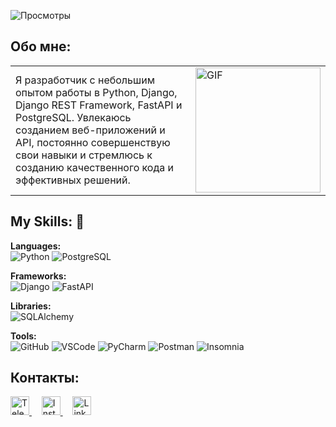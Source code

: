 ![Просмотры](https://komarev.com/ghpvc/?username=Yunusbak&style=flat)


## Обо мне:
<table>
  <tr>
    <td>
      Я разработчик с небольшим опытом работы в Python, Django, Django REST Framework, FastAPI и PostgreSQL. Увлекаюсь созданием веб-приложений и API, постоянно совершенствую свои навыки и стремлюсь к созданию качественного кода и эффективных решений.
    </td>
    <td>
      <img src="https://i.pinimg.com/originals/81/17/8b/81178b47a8598f0c81c4799f2cdd4057.gif" alt="GIF" style="width: 200px; height: auto;"/>
    </td>
  </tr>
</table>

## My Skills: 🚀

**Languages:**  
![Python](https://img.icons8.com/color/48/000000/python.png) ![PostgreSQL](https://encrypted-tbn0.gstatic.com/images?q=tbn:ANd9GcR5jY_K6aPxwRmBf6BjkiAzBEoJC0OpT3D6lw&s)

**Frameworks:**  
![Django](https://avatars.githubusercontent.com/u/27804?s=280&v=4) ![FastAPI](https://www.jetbrains.com/guide/assets/fastapi-6837327b.svg)

**Libraries:**  
![SQLAlchemy](https://encrypted-tbn0.gstatic.com/images?q=tbn:ANd9GcTKPaYjrnwU9BHX-UJp7g4meCQH86GTkx2_2A&s)

**Tools:**  
![GitHub](https://img.icons8.com/ios/50/000000/github.png) ![VSCode](https://img.icons8.com/ios/50/000000/visual-studio-code.png) ![PyCharm](https://img.icons8.com/ios/50/000000/pycharm.png) ![Postman](https://img.icons8.com/ios/50/000000/postman.png) ![Insomnia](https://img.icons8.com/ios/50/000000/insomnia.png)




## Контакты:


<a href="https://t.me/yunusbakk" target="_blank">
  <img src="https://cdn.icon-icons.com/icons2/2429/PNG/512/telegram_logo_icon_147228.png" alt="Telegram" style="width:30px; height:30px;"/>
</a>
&nbsp;&nbsp;&nbsp;
<a href="https://instagram.com/yunusbakk" target="_blank">
  <img src="https://upload.wikimedia.org/wikipedia/commons/thumb/e/e7/Instagram_logo_2016.svg/2048px-Instagram_logo_2016.svg.png" alt="Instagram" style="width:30px; height:30px;"/>
</a>
&nbsp;&nbsp;&nbsp;
<a href="https://www.linkedin.com/in/yusupovyunusbek" target="_blank">
  <img src="https://www.pagetraffic.com/blog/wp-content/uploads/2022/09/linkedin-logo-icon-3D.png" alt="Linkedln"
style="width:30px; height:30px;"/>
</a>
